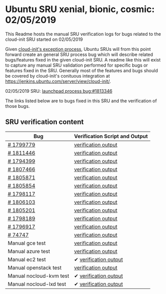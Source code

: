 Ubuntu SRU xenial, bionic, cosmic: 02/05/2019
=====
This Readme hosts the manual SRU verification logs for bugs related to the cloud-init SRU started on 02/05/2019

Given [cloud-init's exception process](https://wiki.ubuntu.com/CloudinitUpdates), Ubuntu SRUs will from this point forward create an general SRU process bug which will describe related bugs/features fixed in the given cloud-init SRU. A readme like this will exist to capture any manual SRU validation performed for specific bugs or features fixed in the SRU. Generally most of the features and bugs should be covered by cloud-init's conituous integration at https://jenkins.ubuntu.com/server/view/cloud-init/.


02/05/2019 SRU: [launchpad process bug:#1813346](https://pad.lv/1813346)


The links listed below are to bugs fixed in this SRU and the verification of those bugs.

## SRU verification content
| Bug | Verification Script and Output |
| -------- |  -------- |
| [# 1799779](http://pad.lv/1799779) | [verification output](../bugs/lp-1799779.txt) |
| [# 1811446](http://pad.lv/1811446) | [verification output](../bugs/lp-1811446.txt) |
| [# 1794399](http://pad.lv/1794399) | [verification output](../manual/ec2-sru-18.5.21.txt) |
| [# 1807466](http://pad.lv/1807466) | [verification output](../bugs/lp-1807466.txt) |
| [# 1805871](http://pad.lv/1805871) | [verification output](../bugs/lp-1805871.txt) |
| [# 1805854](http://pad.lv/1805854) | [verification output](../bugs/lp-1805854.txt) |
| [# 1798117](http://pad.lv/1798117) | [verification output](../bugs/lp-1798117.txt) |
| [# 1806103](http://pad.lv/1806103) | [verification output](../bugs/lp-1806103.txt) |
| [# 1805201](http://pad.lv/1805201) | [verification output](../bugs/lp-1805201.txt) |
| [# 1798189](http://pad.lv/1798189) | [verification output](../bugs/lp-1798189.txt) |
| [# 1796917](http://pad.lv/1796917) | [verification output](../bugs/lp-1796917.txt) |
| [# 74747](http://pad.lv/74747) | [verification output](../bugs/lp-74747.txt) |
| Manual gce test | [verification output](../manual/gce-sru-18.5.21.txt) |
| Manual azure test | [verification output](../manual/azure-sru-18.5.21.txt) |
| Manual ec2 test | ✔ [verification output](../manual/ec2-sru-18.5.21.txt) |
| Manual openstack test | [verification output](../manual/openstack-sru-18.5.21.txt) |
| Manual nocloud-kvm test | ✔ [verification output](../manual/nocloud-kvm-18.5.21.txt) |
| Manual nocloud-lxd test | ✔ [verification output](../manual/nocloud-lxd-18.5.21.txt) |
